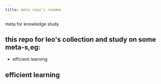 ```yaml
---
title: meta repo's readme
---
```

meta for knowledge study
## this repo for leo's collection and study on some meta-s,eg:
* efficient learning
##
##
## efficient learning
##
